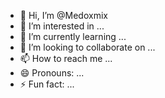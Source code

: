 - 👋 Hi, I’m @Medoxmix
- 👀 I’m interested in ...
- 🌱 I’m currently learning ...
- 💞️ I’m looking to collaborate on ...
- 📫 How to reach me ...
- 😄 Pronouns: ...
- ⚡ Fun fact: ...

<!---
Medoxmix/Medoxmix is a ✨ special ✨ repository because its `README.md` (this file) appears on your GitHub profile.
You can click the Preview link to take a look at your changes.
--->
